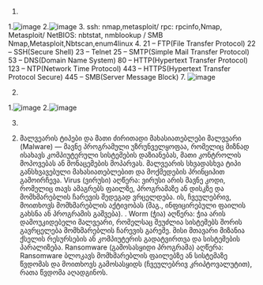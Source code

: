1)
1.![image](https://github.com/user-attachments/assets/969cd229-bef7-45bb-809a-b396a842d057)
2.![image](https://github.com/user-attachments/assets/b1f8e532-e7c2-4025-b795-7814fd059a8b)
3. ssh: nmap,metasploit/ rpc: rpcinfo,Nmap, Metasploit/ NetBIOS: nbtstat, nmblookup / SMB Nmap,Metasploit,Nbtscan,enum4linux
4.
21 – FTP(File Transfer Protocol)
22 – SSH(Secure Shell)
23 – Telnet
25 – SMTP(Simple Mail Transfer Protocol)
53 – DNS(Domain Name System)
80 – HTTP(Hypertext Transfer Protocol)
123 – NTP(Network Time Protocol)
443 – HTTPS(Hypertext Transfer Protocol Secure)
445 – SMB(Server Message Block)
7. ![image](https://github.com/user-attachments/assets/77a47245-cad4-42d2-bdeb-9d6df154b772)

2)
1.![image](https://github.com/user-attachments/assets/bcaf05df-cf1b-451d-959f-28e8ddcc926f)
2.![image](https://github.com/user-attachments/assets/60ce957c-197a-4414-ac22-452f73d0daed)

3)
2. მალვეარის ტიპები და მათი ძირითადი მახასიათებლები
მალვეარი (Malware) — მავნე პროგრამული უზრუნველყოფაა, რომელიც მიზნად ისახავს კომპიუტერული სისტემების დაზიანებას, მათი კონტროლის მოპოვებას ან მონაცემების მოპარვას. მალვეარის სხვადასხვა ტიპი განსხვავებული მახასიათებლებით და მოქმედების პრინციპით გამოირჩევა.
 Virus (ვირუსი)
აღწერა:
ვირუსი არის მავნე კოდი, რომელიც თავს ამაგრებს ფაილზე, პროგრამაზე ან დისკზე და მომხმარებლის ჩარევის შედეგად ვრცელდება. ის, ჩვეულებრივ, მოითხოვს მომხმარებლის აქტივობას (მაგ., ინფიცირებული ფაილის გახსნა ან პროგრამის გაშვება).
. Worm (ჭია)
აღწერა:
ჭია არის დამოუკიდებელი მალვეარი, რომელსაც შეუძლია სისტემებს შორის გავრცელება მომხმარებლის ჩარევის გარეშე. მისი მთავარი მიზანია ქსელის რესურსების ან კომპიუტერის გადატვირთვა და სისტემების პარალიზება.
Ransomware (გამოსასყიდი პროგრამა)
აღწერა:
Ransomware ბლოკავს მომხმარებლის ფაილებზე ან სისტემაზე წვდომას და მოითხოვს გამოსასყიდს (ჩვეულებრივ კრიპტოვალუტით), რათა წვდომა აღადგინოს.




